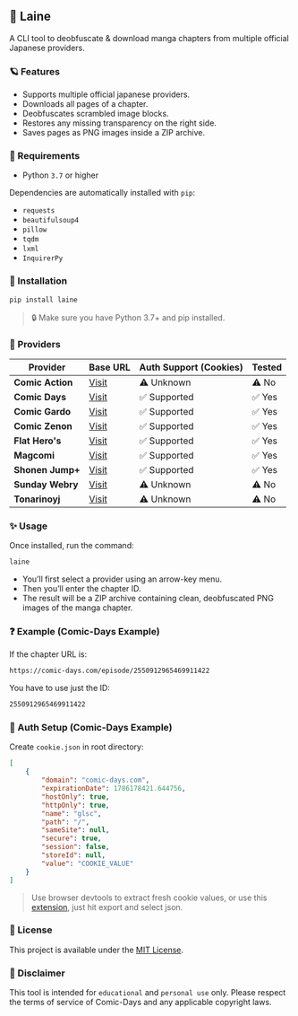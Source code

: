 ## 🌊 Laine

A CLI tool to deobfuscate & download manga chapters from multiple official Japanese providers.

### 🪐 Features
- Supports multiple official japanese providers.
- Downloads all pages of a chapter.
- Deobfuscates scrambled image blocks.
- Restores any missing transparency on the right side.
- Saves pages as PNG images inside a ZIP archive.

### 🧩 Requirements

- Python `3.7` or higher

Dependencies are automatically installed with `pip`:

- `requests`
- `beautifulsoup4`
- `pillow`
- `tqdm`
- `lxml`
- `InquirerPy`

### 🚀 Installation

```bash
pip install laine
```

> 🔒 Make sure you have Python 3.7+ and pip installed.

### 💎 Providers

| Provider           | Base URL                                     | Auth Support (Cookies) | Tested |
|--------------------|----------------------------------------------|------------------------|--------|
| **Comic Action**   | [Visit](https://comic-action.com)            | ⚠️ Unknown             | ⚠️ No  |
| **Comic Days**     | [Visit](https://comic-days.com)              | ✅ Supported           | ✅ Yes |
| **Comic Gardo**    | [Visit](https://comic-gardo.com)             | ✅ Supported           | ✅ Yes |
| **Comic Zenon**    | [Visit](https://comic-zenon.com)             | ✅ Supported           | ✅ Yes |
| **Flat Hero's**    | [Visit](https://viewer.heros-web.com)        | ✅ Supported           | ✅ Yes |
| **Magcomi**        | [Visit](https://magcomi.com)                 | ✅ Supported           | ✅ Yes |
| **Shonen Jump+**   | [Visit](https://shonenjumpplus.com)          | ✅ Supported           | ✅ Yes |
| **Sunday Webry**   | [Visit](https://www.sunday-webry.com)        | ⚠️ Unknown             | ⚠️ No  |
| **Tonarinoyj**     | [Visit](https://tonarinoyj.jp)               | ⚠️ Unknown             | ⚠️ No  |


### ✨ Usage

Once installed, run the command:

```bash
laine
```

- You’ll first select a provider using an arrow-key menu.
- Then you’ll enter the chapter ID.
- The result will be a ZIP archive containing clean, deobfuscated PNG images of the manga chapter.

### ❓ Example (Comic-Days Example)

If the chapter URL is:

```md
https://comic-days.com/episode/2550912965469911422
```

You have to use just the ID:

```md
2550912965469911422
```

### 🔑 Auth Setup (Comic-Days Example)

Create `cookie.json` in root directory:

```json
[
    {
        "domain": "comic-days.com",
        "expirationDate": 1786178421.644756,
        "hostOnly": true,
        "httpOnly": true,
        "name": "glsc",
        "path": "/",
        "sameSite": null,
        "secure": true,
        "session": false,
        "storeId": null,
        "value": "COOKIE_VALUE"
    }
]
```

> Use browser devtools to extract fresh cookie values, or use this [extension](https://cookie-editor.com), just hit export and select json.

### 📜 License

This project is available under the [MIT License](LICENSE).

### 📢 Disclaimer

This tool is intended for `educational` and `personal use` only. Please respect the terms of service of Comic-Days and any applicable copyright laws.